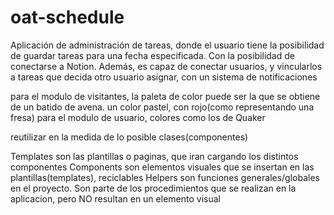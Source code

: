 # oat-schedule
 <!-- Breve descripción -->
 Aplicación de administración de tareas, donde el usuario tiene la posibilidad de guardar tareas para una fecha especificada. Con la posibilidad de conectarse a Notion. Además, es capaz de conectar usuarios, y vincularlos a tareas que decida otro usuario asignar, con un sistema de notificaciones  

    
<!-- Paletas de colores -->
para el modulo de visitantes, la paleta de color puede ser la que se obtiene de un batido de avena. un color pastel, con rojo(como representando una fresa)
para el modulo de usuario, colores como los de Quaker

<!-- Clases basadas en componentes -->
reutilizar en la medida de lo posible clases(componentes)

<!-- INFO SOBRE LA APLICACION -->
Templates son las plantillas o paginas, que iran cargando los distintos componentes
Components son elementos visuales que se insertan en las plantillas(templates), reciclables 
Helpers son funciones generales/globales en el proyecto. Son parte de los procedimientos que se realizan en la aplicacion, pero NO resultan en un elemento visual 